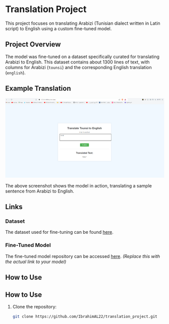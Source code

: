 # Translation Project

This project focuses on translating Arabizi (Tunisian dialect written in Latin script) to English using a custom fine-tuned model.

## Project Overview

The model was fine-tuned on a dataset specifically curated for translating Arabizi to English. This dataset contains about 1300 lines of text, with columns for Arabizi (`tounsi`) and the corresponding English translation (`english`).

## Example Translation

![Screenshot of Translation](captures/Screenshot%202024-08-25%20122149.png)

The above screenshot shows the model in action, translating a sample sentence from Arabizi to English.


## Links

### Dataset
The dataset used for fine-tuning can be found [here](https://huggingface.co/datasets/IbrahimAL24/TNtoEng-By-Ibrahim-V1-Dataset).

### Fine-Tuned Model
The fine-tuned model repository can be accessed [here](https://huggingface.co/IbrahimAL24/TNtoEng-By-Ibrahim-V1). *(Replace this with the actual link to your model)*

## How to Use


## How to Use

1. Clone the repository:
   ```bash
   git clone https://github.com/IbrahimAL22/translation_project.git
